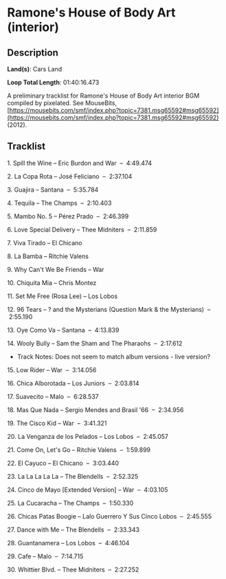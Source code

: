 # Ramone's House of Body Art (interior)

## Description

**Land(s)**: Cars Land

**Loop Total Length**: 01:40:16.473

A preliminary tracklist for Ramone's House of Body Art interior BGM compiled by pixelated. See MouseBits, [https://mousebits.com/smf/index.php?topic=7381.msg65592#msg65592](https://mousebits.com/smf/index.php?topic=7381.msg65592#msg65592) (2012).

## Tracklist

1\. Spill the Wine – Eric Burdon and War  –  4:49.474



2\. La Copa Rota – José Feliciano  –  2:37.104



3\. Guajira – Santana  –  5:35.784



4\. Tequila – The Champs  –  2:10.403



5\. Mambo No. 5 – Pérez Prado  –  2:46.399



6\. Love Special Delivery – Thee Midniters  –  2:11.859



7\. Viva Tirado – El Chicano



8\. La Bamba – Ritchie Valens



9\. Why Can't We Be Friends – War



10\. Chiquita Mia – Chris Montez



11\. Set Me Free (Rosa Lee) – Los Lobos



12\. 96 Tears – ? and the Mysterians (Question Mark & the Mysterians)  –  2:55.190



13\. Oye Como Va – Santana  –  4:13.839



14\. Wooly Bully – Sam the Sham and The Pharaohs  –  2:17.612

- Track Notes: Does not seem to match album versions - live version?

15\. Low Rider – War  –  3:14.056



16\. Chica Alborotada – Los Juniors  –  2:03.814



17\. Suavecito – Malo  –  6:28.537



18\. Mas Que Nada – Sergio Mendes and Brasil '66  –  2:34.956



19\. The Cisco Kid – War  –  3:41.321



20\. La Venganza de los Pelados – Los Lobos  –  2:45.057



21\. Come On, Let's Go – Ritchie Valens  –  1:59.899



22\. El Cayuco – El Chicano  –  3:03.440



23\. La La La La La – The Blendells  –  2:52.325



24\. Cinco de Mayo [Extended Version] – War  –  4:03.105



25\. La Cucaracha – The Champs  –  1:50.330



26\. Chicas Patas Boogie – Lalo Guerrero Y Sus Cinco Lobos  –  2:45.555



27\. Dance with Me – The Blendells  –  2:33.343



28\. Guantanamera – Los Lobos  –  4:46.104



29\. Cafe – Malo  –  7:14.715



30\. Whittier Blvd. – Thee Midniters  –  2:27.252


